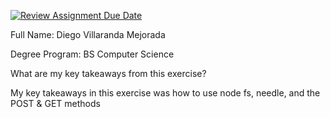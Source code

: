 [![Review Assignment Due Date](https://classroom.github.com/assets/deadline-readme-button-22041afd0340ce965d47ae6ef1cefeee28c7c493a6346c4f15d667ab976d596c.svg)](https://classroom.github.com/a/PsgfsGaD)

Full Name: Diego Villaranda Mejorada

Degree Program: BS Computer Science

What are my key takeaways from this exercise?

My key takeaways in this exercise was how to use node fs, needle, and the POST & GET methods